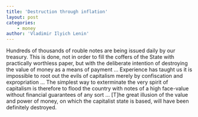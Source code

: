 ```yaml
---
title: 'Destruction through inflation'
layout: post
categories:
    - money
author: 'Vladimir Ilyich Lenin'
---
```


Hundreds of thousands of rouble notes are being issued daily by our treasury. This is done, not in order to fill the coffers of the State with practically worthless paper, but with the deliberate intention of destroying the value of money as a means of payment … Experience has taught us it is impossible to root out the evils of capitalism merely by confiscation and expropriation … The simplest way to exterminate the very spirit of capitalism is therefore to flood the country with notes of a high face-value without financial guarantees of any sort … \[T\]he great illusion of the value and power of money, on which the capitalist state is based, will have been definitely destroyed.